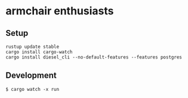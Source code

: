 # armchair enthusiasts

## Setup

```
rustup update stable
cargo install cargo-watch
cargo install diesel_cli --no-default-features --features postgres
```

## Development

```
$ cargo watch -x run
```
